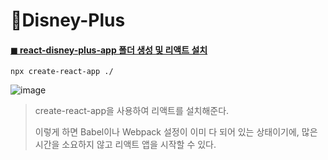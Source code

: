 # 🎠Disney-Plus

#### [◼ react-disney-plus-app 폴더 생성 및 리액트 설치](https://github.com/oiosu/Disney-Plus/blob/main/01.%20Disney%20Plus%20%EC%95%B1%20%EB%A7%8C%EB%93%A4%EA%B8%B0%20%EC%8B%9C%EC%9E%91/00_Create-React-App%EC%9C%BC%EB%A1%9C%20%EB%A6%AC%EC%95%A1%ED%8A%B8%20%EC%84%A4%EC%B9%98%ED%95%98%EA%B8%B0/Create%20React%20App%EC%9C%BC%EB%A1%9C%20%EB%A6%AC%EC%95%A1%ED%8A%B8%20%EC%84%A4%EC%B9%98%ED%95%98%EA%B8%B0.md)

```
npx create-react-app ./
```

![image](https://user-images.githubusercontent.com/99783474/209544894-7c3aa846-1d85-42f2-8d6a-3810b674a6a5.png)

> create-react-app을 사용하여 리액트를 설치해준다. 
>
> 이렇게 하면 Babel이나 Webpack 설정이 이미 다 되어 있는 상태이기에, 많은 시간을 소요하지 않고 리액트 앱을 시작할 수 있다. 

